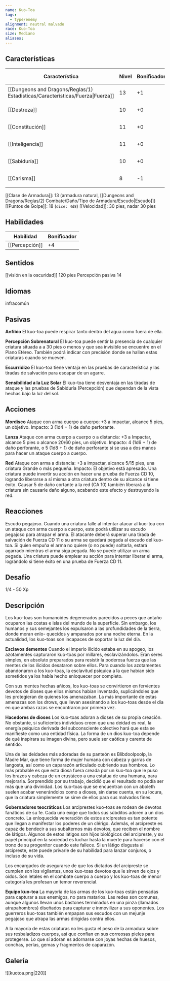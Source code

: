 ```yaml
---
name: Kuo-Toa
tags:
  - type/enemy
alignment: neutral malvado
race: Kuo-Toa
size: Mediano
aliases:
---
```


## Características

| Característica                                                                 | Nivel | Bonificador | Lanzar dado      |
| ------------------------------------------------------------------------------ | ----- | ----------- | ---------------- |
| [[Dungeons and Dragons/Reglas/1) Estadisticas/Características/Fuerza\|Fuerza]] | 13    | +1          | `dice: 1d20 + 0` |
| [[Destreza]]                                                                   | 10    | +0          | `dice: 1d20 + 0` |
| [[Constitución]]                                                               | 11    | +0          | `dice: 1d20 + 0` |
| [[Inteligencia]]                                                               | 11    | +0          | `dice: 1d20 + 0` |
| [[Sabiduría]]                                                                  | 10    | +0          | `dice: 1d20 + 0` |
| [[Carisma]]                                                                    | 8     | -1          | `dice: 1d20 + 0` |

[[Clase de Armadura]]: 13 (armadura natural, [[Dungeons and Dragons/Reglas/2) Combate/Daño/Tipo de Armadura/Escudo|Escudo]])
[[Puntos de Golpe]]: 18 (`dice: 4d8`)
[[Velocidad]]: 30 pies, nadar 30 pies

## Habilidades

| Habilidad      | Bonificador |
| -------------- | ----------- |
| [[Percepción]] | +4          |

## Sentidos

[[visión en la oscuridad]] 120 pies
Percepción pasiva 14

## Idiomas

infracomún

## Pasivas

**Anfibio**
El kuo-toa puede respirar tanto dentro del agua como fuera de ella.

**Percepción Sobrenatural**
El kuo-toa puede sentir la presencia de cualquier criatura situada a a 30 pies o menos y que sea invisible se encuentre en el Plano Etéreo. También podrá indicar con precisión donde se hallan estas criaturas cuando se mueven.

**Escurridizo**
El kuo-toa tiene ventaja en las pruebas de característica y las tiradas de salvación para escapar de un agarre.

**Sensibilidad a la Luz Solar**
El kuo-toa tiene desventaja en las tiradas de ataque y las pruebas de Sabiduría (Percepción) que dependan de la vista hechas bajo la luz del sol.

## Acciones

**Mordisco**
Ataque con arma cuerpo a cuerpo: +3 a impactar, alcance 5 pies, un objetivo. 
Impacto: 3 (1d4 + 1) de daño perforante.

**Lanza**
Ataque con arma cuerpo a cuerpo o a distancia: +3 a Impactar, alcance 5 pies o alcance 20/60 pies, un objetivo.
Impacto: 4 (1d6 + 1) de daño perforante, o 5 (1d8 + 1) de daño perforante si se usa a dos manos para hacer un ataque cuerpo a cuerpo.

**Red**
Ataque con arma a distancia: +3 a impactar, alcance 5/15 pies, una criatura Grande o más pequeña. Impacto: El objetivo está apresado. Una criatura puede invertir su acción en hacer una prueba de Fuerza CD 10, logrando liberarse a sí misma a otra criatura dentro de su alcance si tiene éxito.
Causar 5 de daño cortante a la red (CA 10) también liberará a la criatura sin causarle daño alguno, acabando este efecto y destruyendo la red.

## Reacciones

Escudo pegajoso. Cuando una criatura falle al intentar atacar al kuo-toa con un ataque con arma cuerpo a cuerpo, este podrá utilizar su escudo pegajoso para atrapar el arma. El atacante deberá superar una tirada de salvación de Fuerza CD 11 o su arma se quedará pegada al escudo del kuo-toa. Si quien empuña el arma no quiere (o no puede) soltarla, estará agarrado mientras el arma siga pegada. No se puede utilizar un arma pegada. Una criatura puede emplear su acción para intentar liberar el arma, lográndolo si tiene éxito en una prueba de Fuerza CD 11.

## Desafío

1/4 - 50 Xp

## Descripción

Los kuo-toas son humanoides degenerados parecidos a peces que antaño ocuparon las costas e islas del mundo de la superficie. Sin embargo, los humanos y sus semejantes los
expulsaron a las profundidades de la tierra, donde moran enlo- quecidos y amparados por una noche eterna. En la actualidad, los kuo-toas son incapaces de soportar la luz del día.

**Esclavos dementes**
Cuando el imperio ilícido estaba en su apogeo, los azotamentes capturaron kuo-toas por millares, esclavizándolos. Eran seres simples, en absoluto preparados para resistir la poderosa fuerza que las mentes de los ilícidos desataron sobre ellos. Para cuando los azotamentes abandonaron a los kuo-toas, la esclavitud psíquica a la que habían sido sometidos ya los había hecho enloquecer por completo.

Con sus mentes hechas añicos, los kuo-toas se convirtieron en fervientes devotos de dioses que ellos mismos habían inventado, suplicándoles que les protegieran de quienes los amenazaban. La más importante de estas amenazas son los drows, que llevan asesinando a los kuo-toas desde el día en que ambas razas se encontraron por primera vez.

**Hacedores de dioses**
Los kuo-toas adoran a dioses de su propia creación. No obstante, si suficientes individuos creen que una deidad es real, la energía psíquica derivada del subconsciente colectivo hará que esta se manifieste como una entidad física. La forma de un dios kuo-toa depende
de qué inspirara su imagen divina, pero suele ser caótica y carente de sentido.

Una de las deidades más adoradas de su panteón es Blibdoolpoolp, la Madre Mar, que tiene forma de mujer humana con cabeza y garras de langosta, así como un caparazón articulado cubriendo sus hombros. Lo más probable es que esta diosa fuera creada por un kuo-toa que le puso los brazos y cabeza de un crustáceo a una estatua de una humana, para
mejorarla. 
Sorprendido por su trabajo, decidió que el resultado no podía ser más que una divinidad.
Los kuo-toas que se encuentran con un aboleth suelen acabar venerándolos como a dioses, sin darse cuenta, en su locura, que la criatura simplemente se sirve de ellos para sus
malvados fines.

**Gobernadores teocráticos**
Los arciprestes kuo-toas se rodean de devotos fanáticos de su fe. Cada uno exige que todos sus súbditos adoren a un dios concreto. La enloquecida veneración de estos arciprestes es tan potente que llegan a manifestar los poderes de un clérigo. Además, el arcipreste es capaz de bendecir a sus subalternos más devotos, que reciben el nombre de látigos. Algunos de estos látigos son hijos biológicos del arcipreste, y su papel principal en la sociedad es luchar hasta la muerte para hacerse con el trono de su progenitor cuando este fallece. Si un látigo disgusta al arcipreste, este puede privarle de su habilidad para lanzar conjuros, o incluso de su vida.

Los encargados de asegurarse de que los dictados del arcipreste se cumplen son los vigilantes, unos kuo-toas devotos que le sirven de ojos y oídos. Son letales en el combate cuerpo a cuerpo y los kuo-toas de menor categoría les profesan un temor reverencial.

**Equipo kuo-toa**
La mayoría de las armas de los kuo-toas están pensadas para capturar a sus enemigos, no para matarlos. Las redes son comunes, aunque algunos llevan unos bastones terminados en una pinza (llamados atrapahombres) diseñados para capturar e inmovilizar a sus oponentes. Los guerreros kuo-toas también empapan sus escudos con un mejunje pegajoso que atrapa las armas dirigidas contra ellos.

A la mayoría de estas criaturas no les gusta el peso de la armadura sobre sus resbaladizos cuerpos, así que confían en sus correosas pieles para protegerse. Lo que sí adoran es adornarse con joyas hechas de huesos, conchas, perlas, gemas y fragmentos de caparazón.

## Galería

![[kuotoa.png|220]]
